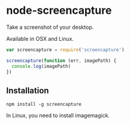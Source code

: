 # node-screencapture
Take a screenshot of your desktop.

Available in OSX and Linux.

``` javascript
var screencapture = require('screencapture')

screencapture(function (err, imagePath) {
  console.log(imagePath)
})

```

## Installation
```
npm install -g screencapture
```

In Linux, you need to install imagemagick.
